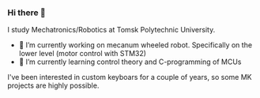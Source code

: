 ### Hi there 👋
I study Mechatronics/Robotics at Tomsk Polytechnic University.
- 🔭 I’m currently working on mecanum wheeled robot. Specifically on the lower level (motor control with STM32)
- 🌱 I’m currently learning control theory and C-programming of MCUs

I've been interested in custom keyboars for a couple of years, so some MK projects are highly possible.
<!--
**JV4K/JV4K** is a ✨ _special_ ✨ repository because its `README.md` (this file) appears on your GitHub profile.

Here are some ideas to get you started:

- 🔭 I’m currently working on ...
- 🌱 I’m currently learning ...
- 👯 I’m looking to collaborate on ...
- 🤔 I’m looking for help with ...
- 💬 Ask me about ...
- 📫 How to reach me: ...
- 😄 Pronouns: ...
- ⚡ Fun fact: ...
-->
